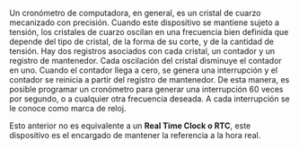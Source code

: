 Un cronómetro de computadora, en general, es un cristal de cuarzo mecanizado con precisión. Cuando este dispositivo se mantiene sujeto a tensión, los cristales de cuarzo oscilan en una frecuencia bien definida que depende del tipo de cristal, de la forma de su corte, y de la cantidad de tensión. Hay dos registros asociados con cada cristal, un contador y un registro de mantenedor. Cada oscilación del cristal disminuye el contador en uno. Cuando el contador llega a cero, se genera una interrupción y el contador se reinicia a partir del registro de mantenedor. De esta manera, es posible programar un cronómetro para generar una interrupción 60 veces por segundo, o a cualquier otra frecuencia deseada. A cada interrupción se le conoce como marca de reloj.

Esto anterior no es equivalente a un **Real Time Clock o RTC**, este dispositivo es el encargado de mantener la referencia a la hora real.